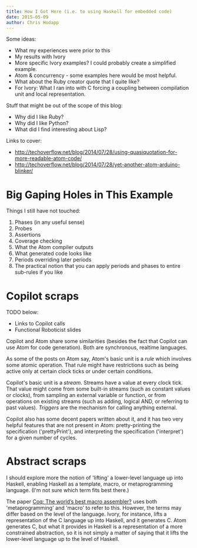 ```yaml
---
title: How I Got Here (i.e. to using Haskell for embedded code)
date: 2015-05-09
author: Chris Hodapp
---
```


Some ideas:

- What my experiences were prior to this
- My results with Ivory
- More specific Ivory examples?  I could probably create a simplified example.
- Atom & concurrency - some examples here would be most helpful.
- What about the Ruby creator quote that I quite like?
- For Ivory: What I ran into with C forcing a coupling between compilation unit and local representation.

Stuff that might be out of the scope of this blog:

- Why did I like Ruby?
- Why did I like Python?
- What did I find interesting about Lisp?

Links to cover:

- http://techoverflow.net/blog/2014/07/28/using-quasiquotation-for-more-readable-atom-code/
- http://techoverflow.net/blog/2014/07/28/yet-another-atom-arduino-blinker/

Big Gaping Holes in This Example
====
Things I still have not touched:

1. Phases (in any useful sense)
2. Probes
3. Assertions
4. Coverage checking
5. What the Atom compiler outputs
6. What generated code looks like
7. Periods overriding later periods
8. The practical notion that you can apply periods and phases to entire sub-rules if you like


Copilot scraps
====

TODO below:
 - Links to Copilot calls
 - Functional Roboticist slides

Copilot and Atom share some similarities (besides the fact that Copilot can use Atom for code generation).  Both are synchronous, realtime languages.

As some of the posts on Atom say, Atom's basic unit is a *rule* which involves some atomic operation.  That rule might have restrictions such as being active only at certain clock ticks or under certain conditions.

Copilot's basic unit is a *stream*.  Streams have a value at every clock tick.  That value might come from some built-in streams (such as constant values or clocks), from sampling an external variable or function, or from operations on existing streams (such as adding, logical AND, or referring to past values).  *Triggers* are the mechanism for calling anything external.

Copilot also has some decent papers written about it, and it has two very helpful features that are not present in Atom: pretty-printing the specification ('prettyPrint'), and interpreting the specification ('interpret') for a given number of cycles.


Abstract scraps
====

I should explore more the notion of 'lifting' a lower-level language up into Haskell, enabling Haskell as a template, macro, or metaprogramming language.  (I'm not sure which term fits best there.)

The paper [Coq: The world’s best macro assembler?](http://research.microsoft.com/en-us/um/people/nick/coqasm.pdf) uses both 'metaprogramming' and 'macro' to refer to this.  However, the terms may differ based on the level of the language.  Ivory, for instance, lifts a representation of the C language up into Haskell, and it generates C.  Atom generates C, but what it provides in Haskell is a representation of a more constrained abstraction, so it is not simply a matter of saying that it lifts the lower-level language up to the level of Haskell.

